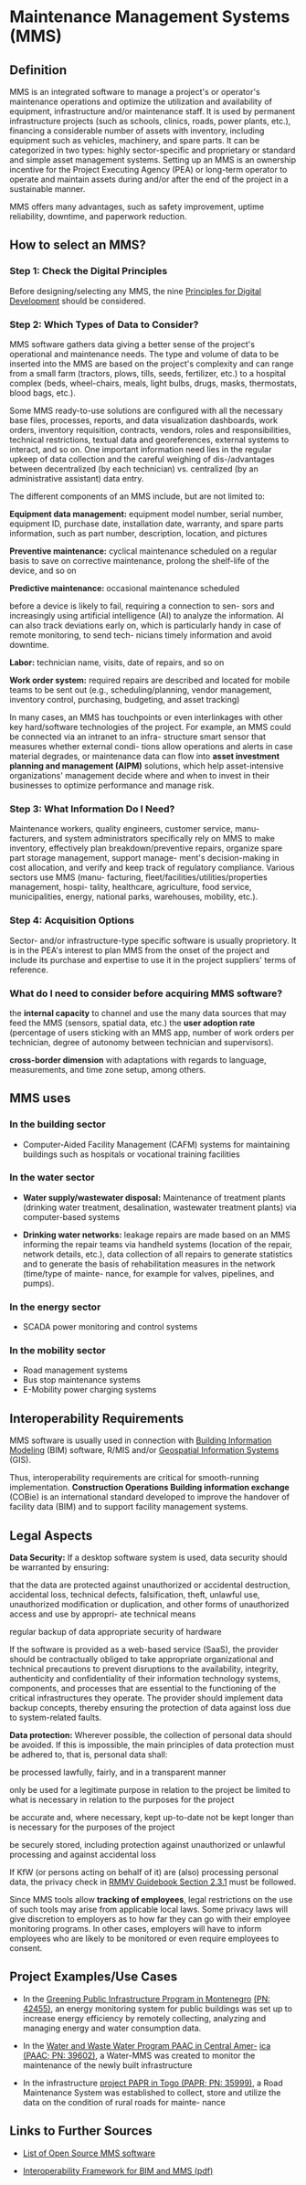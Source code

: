 # Maintenance Management Systems (MMS)

## Definition

 MMS is an integrated software to manage a project's or operator's
 maintenance operations and optimize the utilization and availability
 of equipment, infrastructure and/or maintenance staff. It is used by
 permanent infrastructure projects (such as schools, clinics, roads,
 power plants, etc.), financing a considerable number of assets with
 inventory, including equipment such as vehicles, machinery, and spare
 parts. It can be categorized in two types: highly sector-specific and
 proprietary or standard and simple asset management systems. Setting
 up an MMS is an ownership incentive for the Project Executing Agency
 (PEA) or long-term operator to operate and maintain assets during and/or after
 the end of the project in a sustainable manner.

 MMS offers many advantages, such as safety improvement, uptime
 reliability, downtime, and paperwork reduction.

## How to select an MMS?

### Step 1: Check the Digital Principles

 Before designing/selecting any MMS, the nine [Principles for Digital
 Development](https://digitalprinciples.org/) should be considered.

###  Step 2: Which Types of Data to Consider?

 MMS software gathers data giving a better sense of the project's
 operational and maintenance needs. The type and volume of data to be
 inserted into the MMS are based on the project's complexity and can
 range from a small farm (tractors, plows, tills, seeds, fertilizer,
 etc.) to a hospital complex (beds, wheel-chairs, meals, light bulbs,
 drugs, masks, thermostats, blood bags, etc.).

 Some MMS ready-to-use solutions are configured with all the necessary
 base files, processes, reports, and data visualization dashboards,
 work orders, inventory requisition, contracts, vendors, roles and
 responsibilities, technical restrictions, textual data and
 georeferences, external systems to interact, and so on. One important
 information need lies in the regular upkeep of data collection and the
 careful weighing of dis-/advantages between decentralized (by each
 technician) vs. centralized (by an administrative assistant) data
 entry.

 The different components of an MMS include, but are not limited to:

 **Equipment data management:** equipment model number, serial number, equipment ID, purchase date, installation date,
 warranty, and spare parts information, such as part number,
 description, location, and pictures

 **Preventive maintenance:** cyclical maintenance scheduled on a
 regular basis to save on corrective maintenance, prolong the
 shelf-life of the device, and so on

 **Predictive maintenance:** occasional maintenance scheduled

 before a device is likely to fail, requiring a connection to sen- sors
 and increasingly using artificial intelligence (AI) to analyze the
 information. AI can also track deviations early on, which is
 particularly handy in case of remote monitoring, to send tech- nicians
 timely information and avoid downtime.

 **Labor:** technician name, visits, date of repairs, and so on

 **Work order system:** required repairs are described and located for
 mobile teams to be sent out (e.g., scheduling/planning, vendor management, inventory
 control, purchasing, budgeting, and asset tracking)

 In many cases, an MMS has touchpoints or even interlinkages with other
 key hard/software technologies of the project. For example, an MMS
 could be connected via an intranet to an infra- structure smart sensor
 that measures whether external condi- tions allow operations and
 alerts in case material degrades, or maintenance data can flow into
 **asset investment planning and management (AIPM)** solutions, which
 help asset-intensive organizations' management decide where and when
 to invest in their businesses to optimize performance and manage risk.

### Step 3: What Information Do I Need?

 Maintenance workers, quality engineers, customer service, manu-
 facturers, and system administrators specifically rely on MMS to make
 inventory, effectively plan breakdown/preventive repairs, organize
 spare part storage management, support manage- ment's decision-making
 in cost allocation, and verify and keep track of regulatory
 compliance. Various sectors use MMS (manu- facturing,
 fleet/facilities/utilities/properties management, hospi- tality,
 healthcare, agriculture, food service, municipalities, energy,
 national parks, warehouses, mobility, etc.).

###  Step 4: Acquisition Options

 Sector- and/or infrastructure-type specific software is usually
 proprietory. It is in the PEA's interest to plan MMS from the onset of
 the project and include its purchase and expertise to use it in the
 project suppliers' terms of reference.

### What do I need to consider before acquiring MMS software?

 the **internal capacity** to channel and use the many data sources
 that may feed the MMS (sensors, spatial data, etc.) the **user
 adoption rate** (percentage of users sticking with an MMS app, number
 of work orders per technician, degree of autonomy between technician
 and supervisors).

 **cross-border dimension** with adaptations with regards to language,
 measurements, and time zone setup, among others.

## MMS uses
### In the building sector

-   Computer-Aided Facility Management (CAFM) systems for maintaining
    buildings such as hospitals or vocational training facilities

### In the water sector

-   **Water supply/wastewater disposal:** Maintenance of treatment plants (drinking water treatment,
 desalination, wastewater treatment plants) via computer-based systems

-   **Drinking water networks:** leakage repairs are made based on an
    MMS informing the repair teams via handheld systems (location of the
    repair, network details, etc.), data collection of all repairs to
    generate statistics and to generate the basis of rehabilitation
    measures in the network (time/type of mainte- nance, for example for
    valves, pipelines, and pumps).

### In the energy sector

-   SCADA power monitoring and control systems

### In the mobility sector

-   Road management systems
-   Bus stop maintenance systems
-   E-Mobility power charging systems
## Interoperability Requirements

 MMS software is usually used in connection with [Building Information Modeling](bim.md) (BIM) software, R/MIS and/or [Geospatial Information Systems](gis.md)
 (GIS).

 Thus, interoperability requirements are critical for smooth-running
 implementation. **Construction Operations Building information
 exchange** (COBie) is an international standard developed to improve the handover of facility data (BIM) and to support
 facility management systems.

## Legal Aspects

 **Data Security:** If a desktop software system is used, data security
 should be warranted by ensuring:

 that the data are protected against unauthorized or accidental
 destruction, accidental loss, technical defects, falsification, theft,
 unlawful use, unauthorized modification or duplication, and other
 forms of unauthorized access and use by appropri- ate technical means

 regular backup of data appropriate security of hardware

 If the software is provided as a web-based service (SaaS), the
 provider should be contractually obliged to take appropriate
 organizational and technical precautions to prevent disruptions to the
 availability, integrity, authenticity and confidentiality of their
 information technology systems, components, and processes that are
 essential to the functioning of the critical infrastructures they
 operate. The provider should implement data backup concepts, thereby
 ensuring the protection of data against loss due to system-related
 faults.

 **Data protection:** Wherever possible, the collection of personal
 data should be avoided. If this is impossible, the main principles of
 data protection must be adhered to, that is, personal data shall:

 be processed lawfully, fairly, and in a transparent manner

 only be used for a legitimate purpose in relation to the project be
 limited to what is necessary in relation to the purposes for the
 project

 be accurate and, where necessary, kept up-to-date not be kept longer
 than is necessary for the purposes of the project

 be securely stored, including protection against unauthorized or
 unlawful processing and against accidental loss

 If KfW (or persons acting on behalf of it) are (also) processing
 personal data, the privacy check in [RMMV Guidebook Section 2.3.1](https://www.kfw-entwicklungsbank.de/Service/Publications-Videos/Publications-by-topic/Digitalisation/RMMV-Guidebook/) must be followed.

Since MMS tools allow **tracking of employees**, legal restrictions on the use of such tools may arise from applicable local laws. Some privacy laws will give discretion to
 employers as to how far they can go with their employee monitoring
 programs. In other cases, employers will have to inform employees who
 are likely to be monitored or even require employees to consent.

## Project Examples/Use Cases

-   In the [Greening Public Infrastructure Program in
    Montenegro](https://www.kfw-entwicklungsbank.de/ipfz/Projektdatenbank/FÃ¶rderung-von-Energieeffizienz-in-Ã¶ffentlichen-GebÃ¤uden-und-Wasserkraft---Greening-Public-Infrastructure-42455.htm)
    [(PN:
    42455)](https://www.kfw-entwicklungsbank.de/ipfz/Projektdatenbank/FÃ¶rderung-von-Energieeffizienz-in-Ã¶ffentlichen-GebÃ¤uden-und-Wasserkraft---Greening-Public-Infrastructure-42455.htm),
    an energy monitoring system for public buildings was set up to
    increase energy efficiency by remotely collecting, analyzing and
    managing energy and water consumption data.

-   In the [Water and Waste Water Program PAAC in Central
    Amer-](https://www.kfw-entwicklungsbank.de/ipfz/Projektdatenbank/Wasserver--und-Abwasserentsorgungsprogramm-Zentralamerika-III-39602.htm)
    [ica (PAAC; PN:
    39602)](https://www.kfw-entwicklungsbank.de/ipfz/Projektdatenbank/Wasserver--und-Abwasserentsorgungsprogramm-Zentralamerika-III-39602.htm),
    a Water-MMS was created to monitor the maintenance of the newly
    built infrastructure

-   In the infrastructure [project PAPR in Togo (PAPR; PN:
    35999)](https://www.kfw-entwicklungsbank.de/ipfz/Projektdatenbank/Programm-zur-FÃ¶rderung-lÃ¤ndlicher-Wege-III-VPT-1-35999.htm),
    a Road Maintenance System was established to collect, store and
    utilize the data on the condition of rural roads for mainte- nance

## Links to Further Sources

-   [List of Open Source MMS software](https://www.goodfirms.co/blog/the-7-best-free-and-open-source-cmms-software)

-   [Interoperability Framework for BIM and MMS (pdf)](https://pure.port.ac.uk/ws/portalfiles/portal/10837153/Developing_an_Interoperability_Framework_for_Building_Information_Models_and_Facilities_Management_Systems_CCC_2018_Proceedings.pdf)